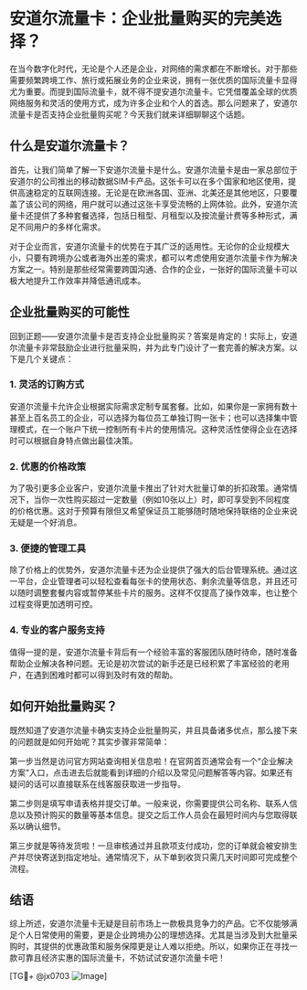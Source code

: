 # 安道尔流量卡：企业批量购买的完美选择？

在当今数字化时代，无论是个人还是企业，对网络的需求都在不断增长。对于那些需要频繁跨境工作、旅行或拓展业务的企业来说，拥有一张优质的国际流量卡显得尤为重要。而提到国际流量卡，就不得不提安道尔流量卡。它凭借覆盖全球的优质网络服务和灵活的使用方式，成为许多企业和个人的首选。那么问题来了，安道尔流量卡是否支持企业批量购买呢？今天我们就来详细聊聊这个话题。

## 什么是安道尔流量卡？

首先，让我们简单了解一下安道尔流量卡是什么。安道尔流量卡是由一家总部位于安道尔的公司推出的移动数据SIM卡产品。这张卡可以在多个国家和地区使用，提供高速稳定的互联网连接。无论是在欧洲各国、亚洲、北美还是其他地区，只要覆盖了该公司的网络，用户就可以通过这张卡享受流畅的上网体验。此外，安道尔流量卡还提供了多种套餐选择，包括日租型、月租型以及按流量计费等多种形式，满足不同用户的多样化需求。

对于企业而言，安道尔流量卡的优势在于其广泛的适用性。无论你的企业规模大小，只要有跨境办公或者海外出差的需求，都可以考虑使用安道尔流量卡作为解决方案之一。特别是那些经常需要跨国沟通、合作的企业，一张好的国际流量卡可以极大地提升工作效率并降低通讯成本。

## 企业批量购买的可能性

回到正题——安道尔流量卡是否支持企业批量购买？答案是肯定的！实际上，安道尔流量卡非常鼓励企业进行批量采购，并为此专门设计了一套完善的解决方案。以下是几个关键点：

### 1. **灵活的订购方式**
安道尔流量卡允许企业根据实际需求定制专属套餐。比如，如果你是一家拥有数十甚至上百名员工的企业，可以选择为每位员工单独订购一张卡；也可以选择集中管理模式，在一个账户下统一控制所有卡片的使用情况。这种灵活性使得企业在选择时可以根据自身特点做出最佳决策。

### 2. **优惠的价格政策**
为了吸引更多企业客户，安道尔流量卡推出了针对大批量订单的折扣政策。通常情况下，当你一次性购买超过一定数量（例如10张以上）时，即可享受到不同程度的价格优惠。这对于预算有限但又希望保证员工能够随时随地保持联络的企业来说无疑是一个好消息。

### 3. **便捷的管理工具**
除了价格上的优势外，安道尔流量卡还为企业提供了强大的后台管理系统。通过这一平台，企业管理者可以轻松查看每张卡的使用状态、剩余流量等信息，并且还可以随时调整套餐内容或暂停某些卡片的服务。这样不仅提高了操作效率，也让整个过程变得更加透明可控。

### 4. **专业的客户服务支持**
值得一提的是，安道尔流量卡背后有一个经验丰富的客服团队随时待命，随时准备帮助企业解决各种问题。无论是初次尝试的新手还是已经积累了丰富经验的老用户，在遇到困难时都可以得到及时有效的帮助。

## 如何开始批量购买？

既然知道了安道尔流量卡确实支持企业批量购买，并且具备诸多优点，那么接下来的问题就是如何开始呢？其实步骤非常简单：

第一步当然是访问官方网站查询相关信息啦！在官网首页通常会有一个“企业解决方案”入口，点击进去后就能看到详细的介绍以及常见问题解答等内容。如果还有疑问的话可以直接联系在线客服获取进一步指导。

第二步则是填写申请表格并提交订单。一般来说，你需要提供公司名称、联系人信息以及预计购买的数量等基本信息。提交之后工作人员会在最短时间内与您取得联系以确认细节。

第三步就是等待发货啦！一旦审核通过并且款项支付成功，您的订单就会被安排生产并尽快寄送到指定地址。通常情况下，从下单到收货只需几天时间即可完成整个流程。

## 结语

综上所述，安道尔流量卡无疑是目前市场上一款极具竞争力的产品。它不仅能够满足个人日常使用的需要，更是企业跨境办公的理想选择。尤其是当涉及到大批量采购时，其提供的优惠政策和服务保障更是让人难以拒绝。所以，如果你正在寻找一款可靠且经济实惠的国际流量卡，不妨试试安道尔流量卡吧！

[TG💪+ @jx0703 ![Image](https://github.com/user-attachments/assets/dbca1d08-cadb-493c-b0ec-ad6f7a83f270)]